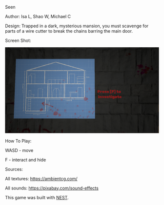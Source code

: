 Seen

Author: Isa L, Shao W, Michael C

Design: Trapped in a dark, mysterious mansion, you must scavenge for parts of a wire cutter to break the chains barring the main door.

Screen Shot:

![Screen Shot](screenshot.png)

How To Play:

WASD - move

F - interact and hide

Sources: 

All textures: https://ambientcg.com/

All sounds: https://pixabay.com/sound-effects

This game was built with [NEST](NEST.md).

